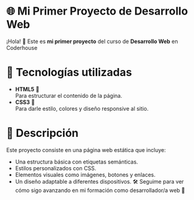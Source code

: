 # 🌐 Mi Primer Proyecto de Desarrollo Web
¡Hola! 👋 Este es **mi primer proyecto** del curso de **Desarrollo Web** en Coderhouse
# 🚀 Tecnologías utilizadas
- **HTML5** 🧱  
  Para estructurar el contenido de la página.
- **CSS3** 🎨  
  Para darle estilo, colores y diseño responsive al sitio.
# 📄 Descripción
Este proyecto consiste en una página web estática que incluye:
- Una estructura básica con etiquetas semánticas.
- Estilos personalizados con CSS.
- Elementos visuales como imágenes, botones y enlaces.
- Un diseño adaptable a diferentes dispositivos.
🛠️ Seguime para ver cómo sigo avanzando en mi formación como desarrollador/a web 🚀
